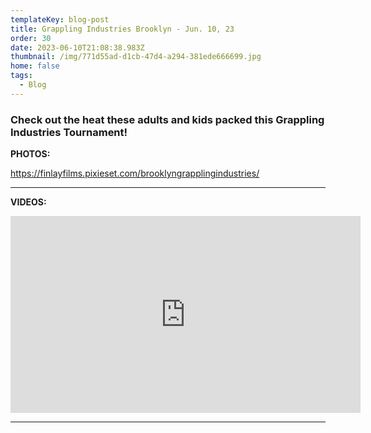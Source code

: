 ```yaml
---
templateKey: blog-post
title: Grappling Industries Brooklyn - Jun. 10, 23
order: 30
date: 2023-06-10T21:08:38.983Z
thumbnail: /img/771d55ad-d1cb-47d4-a294-381ede666699.jpg
home: false
tags:
  - Blog
---
```

### **C﻿heck out the heat these adults and kids packed this Grappling Industries Tournament!**

**P﻿HOTOS:**

<https://finlayfilms.pixieset.com/brooklyngrapplingindustries/>


- - -


[](https://finlayfilms.pixieset.com/brooklyngrapplingindustries/)

**V﻿IDEOS:**



<iframe width="560" height="315" src="https://www.youtube.com/embed/videoseries?list=PLdyR8mvQmCdTZl2L-HXegkstNq0zLAqH_" title="YouTube video player" frameborder="0" allow="accelerometer; autoplay; clipboard-write; encrypted-media; gyroscope; picture-in-picture; web-share" allowfullscreen></iframe>

- - -